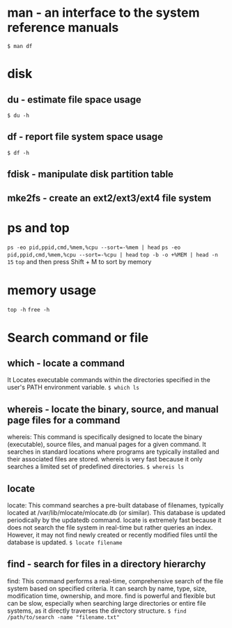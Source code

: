 # man - an interface to the system reference manuals
`$ man df`

# disk
## du - estimate file space usage
`$ du -h`

## df - report file system space usage
`$ df -h`

## fdisk - manipulate disk partition table

## mke2fs - create an ext2/ext3/ext4 file system

# ps and top
`ps -eo pid,ppid,cmd,%mem,%cpu --sort=-%mem | head`
`ps -eo pid,ppid,cmd,%mem,%cpu --sort=-%cpu | head`
`top -b -o +%MEM | head -n 15`
`top` and then press Shift + M to sort by memory

# memory usage
`top -h`
`free -h`

# Search command or file
## which - locate a command
It Locates executable commands within the directories specified in the user's PATH environment variable.
`$ which ls`

## whereis - locate the binary, source, and manual page files for a command
whereis: This command is specifically designed to locate the binary (executable), source files, and manual pages for a given command.
It searches in standard locations where programs are typically installed and their associated files are stored.
whereis is very fast because it only searches a limited set of predefined directories.
`$ whereis ls`

## locate
locate: This command searches a pre-built database of filenames, typically located at /var/lib/mlocate/mlocate.db (or similar).
This database is updated periodically by the updatedb command.
locate is extremely fast because it does not search the file system in real-time but rather queries an index.
However, it may not find newly created or recently modified files until the database is updated.
`$ locate filename`

## find - search for files in a directory hierarchy
find: This command performs a real-time, comprehensive search of the file system based on specified criteria.
It can search by name, type, size, modification time, ownership, and more.
find is powerful and flexible but can be slow, especially when searching large directories or entire file systems, as it directly traverses the directory structure.
`$ find /path/to/search -name "filename.txt"`
